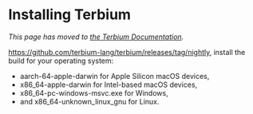 # Installing Terbium

*This page has moved to [the Terbium Documentation](https://terbium-lilac.vercel.app/docs/quickstart#install-terbium).*

https://github.com/terbium-lang/terbium/releases/tag/nightly, install the build for your operating system:

* aarch-64-apple-darwin for Apple Silicon macOS devices,
* x86_64-apple-darwin for Intel-based macOS devices,
* x86_64-pc-windows-msvc.exe for Windows,
* and x86_64-unknown_linux_gnu for Linux.